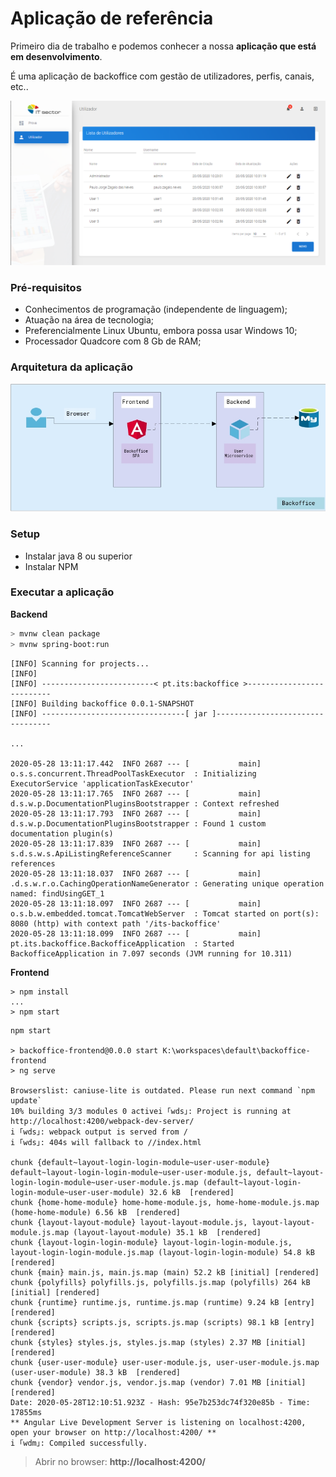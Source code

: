 # Aplicação de referência

Primeiro dia de trabalho e podemos conhecer a nossa **aplicação que está em desenvolvimento**.

É uma aplicação de backoffice com gestão de utilizadores, perfis, canais, etc..

![](images/screenshot_app_ref_001.png?raw=true)


### Pré-requisitos

* Conhecimentos de programação (independente de linguagem);
* Atuação na área de tecnologia;
* Preferencialmente Linux Ubuntu, embora possa usar Windows 10;
* Processador Quadcore com 8 Gb de RAM;

### Arquitetura da aplicação

![](images/arquitetura_aplicacao_referencia.PNG?raw=true)


### Setup

* Instalar java 8 ou superior
* Instalar NPM

### Executar a aplicação

**Backend**

```bash
> mvnw clean package
> mvnw spring-boot:run
```
```
[INFO] Scanning for projects...
[INFO]
[INFO] -------------------------< pt.its:backoffice >--------------------------
[INFO] Building backoffice 0.0.1-SNAPSHOT
[INFO] --------------------------------[ jar ]---------------------------------

...

2020-05-28 13:11:17.442  INFO 2687 --- [           main] o.s.s.concurrent.ThreadPoolTaskExecutor  : Initializing ExecutorService 'applicationTaskExecutor'
2020-05-28 13:11:17.765  INFO 2687 --- [           main] d.s.w.p.DocumentationPluginsBootstrapper : Context refreshed
2020-05-28 13:11:17.793  INFO 2687 --- [           main] d.s.w.p.DocumentationPluginsBootstrapper : Found 1 custom documentation plugin(s)
2020-05-28 13:11:17.839  INFO 2687 --- [           main] s.d.s.w.s.ApiListingReferenceScanner     : Scanning for api listing references
2020-05-28 13:11:18.037  INFO 2687 --- [           main] .d.s.w.r.o.CachingOperationNameGenerator : Generating unique operation named: findUsingGET_1
2020-05-28 13:11:18.097  INFO 2687 --- [           main] o.s.b.w.embedded.tomcat.TomcatWebServer  : Tomcat started on port(s): 8080 (http) with context path '/its-backoffice'
2020-05-28 13:11:18.099  INFO 2687 --- [           main] pt.its.backoffice.BackofficeApplication  : Started BackofficeApplication in 7.097 seconds (JVM running for 10.311)
```

**Frontend**
```
> npm install
...
> npm start
```
```
npm start

> backoffice-frontend@0.0.0 start K:\workspaces\default\backoffice-frontend
> ng serve

Browserslist: caniuse-lite is outdated. Please run next command `npm update`
10% building 3/3 modules 0 activei ｢wds｣: Project is running at http://localhost:4200/webpack-dev-server/
i ｢wds｣: webpack output is served from /
i ｢wds｣: 404s will fallback to //index.html

chunk {default~layout-login-login-module~user-user-module} default~layout-login-login-module~user-user-module.js, default~layout-login-login-module~user-user-module.js.map (default~layout-login-login-module~user-user-module) 32.6 kB  [rendered]
chunk {home-home-module} home-home-module.js, home-home-module.js.map (home-home-module) 6.56 kB  [rendered]
chunk {layout-layout-module} layout-layout-module.js, layout-layout-module.js.map (layout-layout-module) 35.1 kB  [rendered]
chunk {layout-login-login-module} layout-login-login-module.js, layout-login-login-module.js.map (layout-login-login-module) 54.8 kB  [rendered]
chunk {main} main.js, main.js.map (main) 52.2 kB [initial] [rendered]
chunk {polyfills} polyfills.js, polyfills.js.map (polyfills) 264 kB [initial] [rendered]
chunk {runtime} runtime.js, runtime.js.map (runtime) 9.24 kB [entry] [rendered]
chunk {scripts} scripts.js, scripts.js.map (scripts) 98.1 kB [entry] [rendered]
chunk {styles} styles.js, styles.js.map (styles) 2.37 MB [initial] [rendered]
chunk {user-user-module} user-user-module.js, user-user-module.js.map (user-user-module) 38.3 kB  [rendered]
chunk {vendor} vendor.js, vendor.js.map (vendor) 7.01 MB [initial] [rendered]
Date: 2020-05-28T12:10:51.923Z - Hash: 95e7b253dc74f320e85b - Time: 17855ms
** Angular Live Development Server is listening on localhost:4200, open your browser on http://localhost:4200/ **
i ｢wdm｣: Compiled successfully.
```

> Abrir no browser: **http://localhost:4200/**
